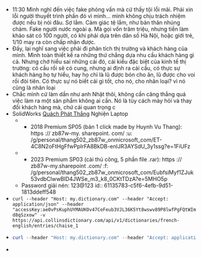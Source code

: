 - 11:30 Mình nghĩ đến việc fake phỏng vấn mà cứ thấy tội lỗi mãi. Phải xin lỗi người thuyết trình phần đó vì mình... mình không chịu trách nhiệm được nếu bị nói đâu. Sợ lắm. Cảm giác tệ lắm, như bản thân nhúng chàm. Fake người nước ngoài ạ. Mà gọi vốn trăm triệu, nhưng tiền làm khảo sát có 100 người, có khi phải dựa trên dân số Hà Nội, hoặc giới trẻ, 1/10 may ra còn chấp nhận được.
- Đấy, lại nghĩ sang việc phải đi phân tích thị trường và khách hàng của mình. Mình toàn thiết kế ra những thứ chẳng dựa nhu cầu khách hàng gì cả. Nhưng chớ hiểu sai những cái đó, cái kiểu đặc biệt của kinh tế thị trường: có cầu rồi sẽ có cung, nhưng ai định ra cái cầu, có thực sự khách hàng họ tự hiểu, hay họ chỉ là lũ được bón cho ăn, lũ được cho voi rồi đòi tiên. Có thực sự nó biết cái gì tốt, cho nó, cho nhân loại? vì nó cũng là nhân loại
- Chắc mình cứ làm dần như anh Nhật thôi, không cần căng thẳng quá việc làm ra một sản phẩm không ai cần. Nó là tùy cách mày hỏi và thay đổi khách hàng mà, chứ cái quan trọng c
- SolidWorks [Quách Phát Thắng](https://www.facebook.com/groups/226117783442787/user/100004638886412/?__cft__[0]=AZWkMwhSmmAVqy8suP0OiYA8rLsf7yIwpbVrWoQm6MCpr9vDu1uRSDFwLt22ZfBKVMeubl-75-8baXjqhZrDw0NzVZi-n252NDCNObvNDtH52CCqJM94-Bp3JTmjh12haOuFRY8suxdPjFQxRQZiFTKkFs3dwF0k0ID5wJOIC7w_4pv2ph9-Ypdu0xv-IqSfOKI&__tn__=R]-R) Nghiện Laptop
	- - 2018 Premium SP05 (bản 1 click made by Huynh Vu Thang): https :// zb87w-my. sharepoint. com/ :u: /g/personal/thang502_zb87w_onmicrosoft_com/ET-4C8N2oFtHgFfwPpIrFA8BkDB-enlJR3AYSdU_3y1ssg?e=1FiUFz
	- - 2023 Premium SP03 (cài thủ công, 5 phần file .rar): https :// zb87w-my.sharepoint .com/ :f: /g/personal/thang502_zb87w_onmicrosoft_com/EubfsiMyf1ZJuk53vdbClwwBlD4JWSe_m3_k8_0CKtTDzA?e=5MHO5p
	- Password giải nén: 123@123
	  id:: 61135783-c5f6-4efb-9d51-1813ddeff548
- ``curl --header "Host: my.dictionary.com" --header "Accept: application/json" --header "accessKey:ae0vPsKuphUYMAUKOv47CeFeub3VJL36K5Yt8wswv89P8lwfPgFQtWImd8qSzxow" -v https://api.collinsdictionary.com/api/v1/dictionaries/french-english/entries/chaise_1 ``
- ```powershell
  curl --header "Host: my.dictionary.com" --header "Accept: application/json" --header "accessKey:ae0vPsKuphUYMAUKOv47CeFeub3VJL36K5Yt8wswv89P8lwfPgFQtWImd8qSzxow" -v https://api.collinsdictionary.com/api/v1/dictionaries/french-english/entries/chaise_1
  ```
-
